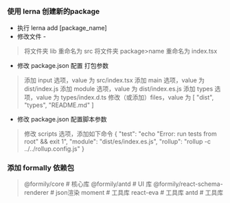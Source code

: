 ##

### 使用 lerna 创建新的package
* 执行 lerna add [package_name]
* 修改文件 - 
> 将文件夹 lib 重命名为 src
> 将文件夹 package>name 重命名为 index.tsx
* 修改 package.json 配置 打包参数
> 添加 input 选项，value 为 src/index.tsx
> 添加 main 选项，value 为 dist/index.js
> 添加 module 选项，value 为 dist/index.es.js
> 添加 types 选项，value 为 types/index.d.ts
> 修改（或添加）files，value 为 [ "dist", "types", "README.md" ]
* 修改 package.json 配置脚本参数
>  修改 scripts 选项，添加如下命令
> {
>   "test": "echo \"Error: run tests from root\" && exit 1",
>   "module": "dist/es/index.es.js",
>   "rollup": "rollup -c ../../rollup.config.js"
> }


### 添加 formally 依赖包
> @formily/core # 核心库
> @formily/antd # UI 库
> @formily/react-schema-renderer # json渲染
> moment # 工具库
> react-eva # 工具库
> antd # 工具库
